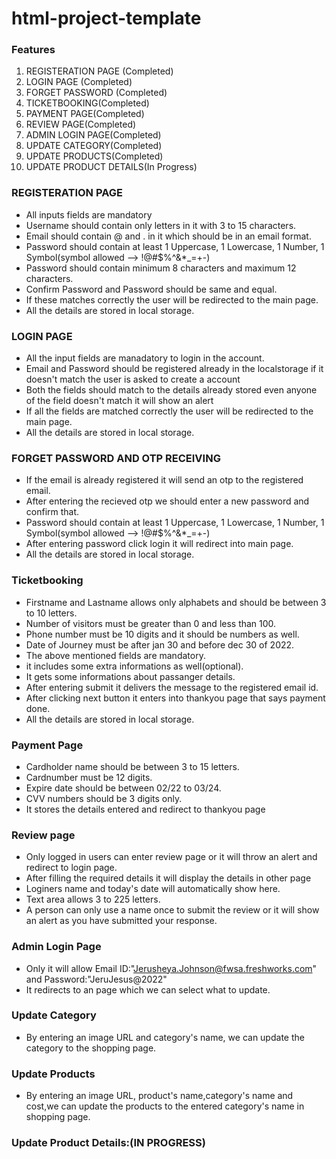 # html-project-template

### Features

1.  REGISTERATION PAGE (Completed)
2.  LOGIN PAGE (Completed)
3.  FORGET PASSWORD (Completed)
4.  TICKETBOOKING(Completed)
5.  PAYMENT PAGE(Completed)
6.  REVIEW PAGE(Completed)
7.  ADMIN LOGIN PAGE(Completed)
8.  UPDATE CATEGORY(Completed)
9.  UPDATE PRODUCTS(Completed)
10. UPDATE PRODUCT DETAILS(In Progress)

### REGISTERATION PAGE

* All inputs fields are mandatory
* Username should contain only letters in it with 3 to 15 characters.
* Email should contain @ and . in it which should be in an email format.
* Password should contain at least 1 Uppercase, 1 Lowercase, 1 Number, 1 Symbol(symbol allowed --> !@#$%^&*_=+-)
* Password should contain minimum 8 characters and maximum 12 characters.
* Confirm Password and Password should be same and equal.
* If these matches correctly the user will be redirected to the main page.
* All the details are stored in local storage.

### LOGIN PAGE

* All the input fields are manadatory to login in the account.
* Email and Password should be registered already in the localstorage if it doesn't match the user is asked to create a account
* Both the fields should match to the details already stored even anyone of the field doesn't match it will show an alert
* If all the fields are matched correctly the user will be redirected to the main page.
* All the details are stored in local storage.

### FORGET PASSWORD AND OTP RECEIVING

* If the email is already registered it will send an otp to the registered email.
* After entering the recieved otp we should enter a new password and confirm that.
* Password should contain at least 1 Uppercase, 1 Lowercase, 1 Number, 1 Symbol(symbol allowed --> !@#$%^&*_=+-)
* After entering password click login it will redirect into main page.
* All the details are stored in local storage.


### Ticketbooking
* Firstname and Lastname allows only alphabets and should be between 3 to 10 letters.
* Number of visitors must be greater than 0 and less than 100.
* Phone number must be 10 digits and it should be numbers as well.
* Date of Journey must be after jan 30 and before dec 30 of 2022.
* The above mentioned fields are mandatory.
* it includes some extra informations as well(optional).
* It gets some informations about passanger details.
* After entering submit it delivers the message to the registered email id.
* After clicking next button it enters into thankyou page that says payment done.
* All the details are stored in local storage.

### Payment Page
* Cardholder name should be between 3 to 15 letters.
* Cardnumber must be 12 digits.
* Expire date should be between  02/22 to 03/24.
* CVV numbers should be 3 digits only.
* It stores the details entered and redirect to thankyou page

### Review page
* Only logged in users can enter review page or it will throw an alert and redirect to login page.
* After filling the required details it will display the details in other page
* Loginers name and today's date will automatically show here.
* Text area allows 3 to 225 letters.
* A person can only use a name once to submit the review or it will show an alert as you have submitted your response.

### Admin Login Page

* Only it will allow Email ID:"Jerusheya.Johnson@fwsa.freshworks.com" and Password:"JeruJesus@2022"
* It redirects to an page which we can select what to update.

### Update Category

* By entering an image URL and category's name, we can update the category to the shopping page.

### Update Products

* By entering an image URL, product's name,category's name and cost,we can update the products to the entered category's name  in shopping page.

### Update Product Details:(IN PROGRESS)












